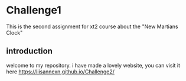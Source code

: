 # Challenge1
 This is the second assignment for xt2 course about the "New Martians Clock"

## introduction
welcome to my repository. i have made a lovely website, you can visit it here https://liisannexn.github.io/Challenge2/
